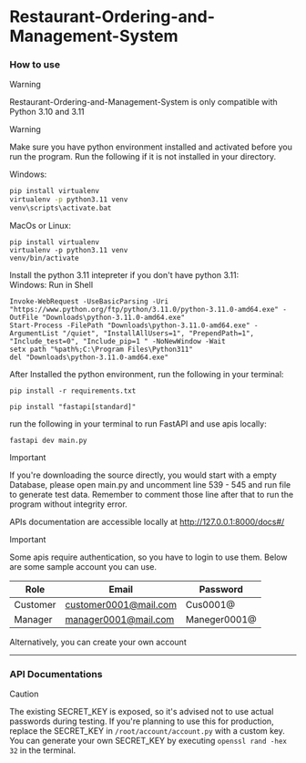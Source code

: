 # Restaurant-Ordering-and-Management-System
### How to use
> [!WARNING]
Restaurant-Ordering-and-Management-System is only compatible with Python 3.10 and 3.11

>[!WARNING]
Make sure you have python environment installed and activated before you run the program. Run the following if it is not installed in your directory.

Windows:
```bash
pip install virtualenv
virtualenv -p python3.11 venv
venv\scripts\activate.bat
```

MacOs or Linux:
```shell
pip install virtualenv
virtualenv -p python3.11 venv
venv/bin/activate
```

Install the python 3.11 intepreter if you don't have python 3.11:\
Windows: Run in Shell
```shell
Invoke-WebRequest -UseBasicParsing -Uri "https://www.python.org/ftp/python/3.11.0/python-3.11.0-amd64.exe" -OutFile "Downloads\python-3.11.0-amd64.exe"
Start-Process -FilePath "Downloads\python-3.11.0-amd64.exe" -ArgumentList "/quiet", "InstallAllUsers=1", "PrependPath=1", "Include_test=0", "Include_pip=1 " -NoNewWindow -Wait
setx path "%path%;C:\Program Files\Python311"
del "Downloads\python-3.11.0-amd64.exe"
```

After Installed the python environment, run the following in your terminal:
```
pip install -r requirements.txt

pip install "fastapi[standard]"
```

run the following in your terminal to run FastAPI and use apis locally:
```
fastapi dev main.py
```

> [!IMPORTANT]
If you're downloading the source directly, you would start with a empty Database, please open main.py and uncomment line 539 - 545 and run file to generate test data. Remember to comment those line after that to run the program without integrity error.

APIs documentation are accessible locally at http://127.0.0.1:8000/docs#/

> [!IMPORTANT]
Some apis require authentication, so you have to login to use them. Below are some sample account you can use.


Role|Email|Password
-|-|-
Customer|customer0001@mail.com|Cus0001@
Manager|manager0001@mail.com|Maneger0001@

Alternatively, you can create your own account
***


### API Documentations

> [!CAUTION]
> The existing SECRET_KEY is exposed, so it's advised not to use actual passwords during testing. If you're planning to use this for production, replace the SECRET_KEY in `/root/account/account.py` with a custom key. You can generate your own SECRET_KEY by executing `openssl rand -hex 32` in the terminal.

